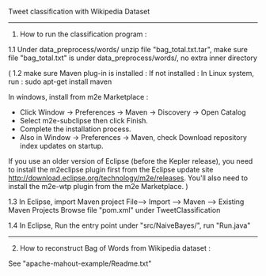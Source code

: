 
Tweet classification with Wikipedia Dataset

----------------------------------------------
1. How to run the classification program :
 
1.1 Under data_preprocess/words/
unzip file "bag_total.txt.tar", 
make sure file "bag_total.txt" is under data_preprocess/words/, no extra inner directory

( 1.2 make sure Maven plug-in is installed :
If not installed :
In Linux system, run : sudo apt-get install maven

In windows, install from m2e Marketplace : 
* Click Window -> Preferences -> Maven -> Discovery -> Open Catalog
* Select m2e-subclipse then click Finish.
* Complete the installation process.
* Also in Window -> Preferences -> Maven, check Download repository index updates on startup.

If you use an older version of Eclipse (before the Kepler release), 
you need to install the m2eclipse plugin first from the Eclipse update site http://download.eclipse.org/technology/m2e/releases. 
You'll also need to install the m2e-wtp plugin from the m2e Marketplace.
)

1.3 In Eclipse, import Maven project 
File--> Import --> Maven --> Existing Maven Projects
Browse file "pom.xml" under TweetClassification

1.4 In Eclipse, Run the entry point
under "src/NaiveBayes/", run "Run.java" 

------------------------------------------------

2. How to reconstruct Bag of Words from Wikipedia dataset : 

See "apache-mahout-example/Readme.txt"